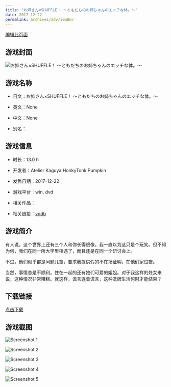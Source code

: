 ```yaml
---
title: "お姉さん×SHUFFLE！ ～ともだちのお姉ちゃんのエッチな体。～"
date: 2017-12-22
permalink: archives/adv/i0u8m/
---
```

[编辑此页面](https://github.com/ACG-3/ADV3-source/blob/main/source/_posts/%E3%81%8A%E5%A7%89%E3%81%95%E3%82%93%C3%97SHUFFLE%EF%BC%81%20%EF%BD%9E%E3%81%A8%E3%82%82%E3%81%A0%E3%81%A1%E3%81%AE%E3%81%8A%E5%A7%89%E3%81%A1%E3%82%83%E3%82%93%E3%81%AE%E3%82%A8%E3%83%83%E3%83%81%E3%81%AA%E4%BD%93%E3%80%82%EF%BD%9E.md)

## 游戏封面

![お姉さん×SHUFFLE！ ～ともだちのお姉ちゃんのエッチな体。～](https://pan.timero.xyz/d/onedrive/img_lib_001/%E3%81%8A%E5%A7%89%E3%81%95%E3%82%93%C3%97SHUFFLE%EF%BC%81%20%EF%BD%9E%E3%81%A8%E3%82%82%E3%81%A0%E3%81%A1%E3%81%AE%E3%81%8A%E5%A7%89%E3%81%A1%E3%82%83%E3%82%93%E3%81%AE%E3%82%A8%E3%83%83%E3%83%81%E3%81%AA%E4%BD%93%E3%80%82%EF%BD%9E_cover.avif)


## 游戏名称

- 日文：お姉さん×SHUFFLE！ ～ともだちのお姉ちゃんのエッチな体。～
- 英文：None
- 中文：None

- 别名：


## 游戏信息

- 时长：13.0 h
- 开发者：Atelier Kaguya HonkyTonk Pumpkin
- 发售日期：2017-12-22
- 游戏平台：win, dvd
- 相关作品：

- 相关链接：[vndb](https://vndb.org/v22039)


## 游戏简介

有人说，这个世界上还有三个人和你长得很像。我一直以为这只是个玩笑。但不知为何，我们在同一所大学里相遇了，而且还是在同一个研讨会上。

不过，他们似乎都是问题儿童，要求我提供假的不在场证明，在他们家过夜。

当然，事情总是不顺利。住在一起的还有她们可爱的姐姐。对于我这样的处女来说，这种情况非常糟糕。就这样，谎言连着谎言，这种洗牌生活何时才能结束？




## 下载链接

[点击下载](https://pan.timero.xyz/onedrive/adv_lib_001/%E3%81%8A%E5%A7%89%E3%81%95%E3%82%93%C3%97SHUFFLE%EF%BC%81%20%EF%BD%9E%E3%81%A8%E3%82%82%E3%81%A0%E3%81%A1%E3%81%AE%E3%81%8A%E5%A7%89%E3%81%A1%E3%82%83%E3%82%93%E3%81%AE%E3%82%A8%E3%83%83%E3%83%81%E3%81%AA%E4%BD%93%E3%80%82%EF%BD%9E)


## 游戏截图


![Screenshot 1](https://pan.timero.xyz/d/onedrive/img_lib_001/%E3%81%8A%E5%A7%89%E3%81%95%E3%82%93%C3%97SHUFFLE%EF%BC%81%20%EF%BD%9E%E3%81%A8%E3%82%82%E3%81%A0%E3%81%A1%E3%81%AE%E3%81%8A%E5%A7%89%E3%81%A1%E3%82%83%E3%82%93%E3%81%AE%E3%82%A8%E3%83%83%E3%83%81%E3%81%AA%E4%BD%93%E3%80%82%EF%BD%9E_Screenshot_1.avif)

![Screenshot 2](https://pan.timero.xyz/d/onedrive/img_lib_001/%E3%81%8A%E5%A7%89%E3%81%95%E3%82%93%C3%97SHUFFLE%EF%BC%81%20%EF%BD%9E%E3%81%A8%E3%82%82%E3%81%A0%E3%81%A1%E3%81%AE%E3%81%8A%E5%A7%89%E3%81%A1%E3%82%83%E3%82%93%E3%81%AE%E3%82%A8%E3%83%83%E3%83%81%E3%81%AA%E4%BD%93%E3%80%82%EF%BD%9E_Screenshot_2.avif)

![Screenshot 3](https://pan.timero.xyz/d/onedrive/img_lib_001/%E3%81%8A%E5%A7%89%E3%81%95%E3%82%93%C3%97SHUFFLE%EF%BC%81%20%EF%BD%9E%E3%81%A8%E3%82%82%E3%81%A0%E3%81%A1%E3%81%AE%E3%81%8A%E5%A7%89%E3%81%A1%E3%82%83%E3%82%93%E3%81%AE%E3%82%A8%E3%83%83%E3%83%81%E3%81%AA%E4%BD%93%E3%80%82%EF%BD%9E_Screenshot_3.avif)

![Screenshot 4](https://pan.timero.xyz/d/onedrive/img_lib_001/%E3%81%8A%E5%A7%89%E3%81%95%E3%82%93%C3%97SHUFFLE%EF%BC%81%20%EF%BD%9E%E3%81%A8%E3%82%82%E3%81%A0%E3%81%A1%E3%81%AE%E3%81%8A%E5%A7%89%E3%81%A1%E3%82%83%E3%82%93%E3%81%AE%E3%82%A8%E3%83%83%E3%83%81%E3%81%AA%E4%BD%93%E3%80%82%EF%BD%9E_Screenshot_4.avif)

![Screenshot 5](https://pan.timero.xyz/d/onedrive/img_lib_001/%E3%81%8A%E5%A7%89%E3%81%95%E3%82%93%C3%97SHUFFLE%EF%BC%81%20%EF%BD%9E%E3%81%A8%E3%82%82%E3%81%A0%E3%81%A1%E3%81%AE%E3%81%8A%E5%A7%89%E3%81%A1%E3%82%83%E3%82%93%E3%81%AE%E3%82%A8%E3%83%83%E3%83%81%E3%81%AA%E4%BD%93%E3%80%82%EF%BD%9E_Screenshot_5.avif)


